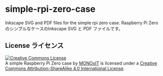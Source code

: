 # simple-rpi-zero-case
Inkscape SVG and PDF files for the simple rpi zero case.
Raspberry Pi Zero のシンプルなケースのInkscape SVG と PDF ファイルです。

## License ライセンス
<a rel="license" href="http://creativecommons.org/licenses/by-sa/4.0/"><img alt="Creative Commons License" style="border-width:0" src="https://i.creativecommons.org/l/by-sa/4.0/88x31.png" /></a><br /><span xmlns:dct="http://purl.org/dc/terms/" property="dct:title">A simple Raspberry Pi Zero case</span> by <a xmlns:cc="http://creativecommons.org/ns#" href="http://www.monoxit.com/" property="cc:attributionName" rel="cc:attributionURL">MONOxIT</a> is licensed under a <a rel="license" href="http://creativecommons.org/licenses/by-sa/4.0/">Creative Commons Attribution-ShareAlike 4.0 International License</a>.

